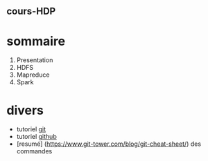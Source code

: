 ## cours-HDP

# sommaire

 1. Presentation
 2. HDFS
 3. Mapreduce
 4. Spark


# divers

 - tutoriel [git](https://git-scm.com/docs/gittutorial)
 - tutoriel [github](https://guides.github.com/activities/hello-world/)
 - [resumé] (https://www.git-tower.com/blog/git-cheat-sheet/) des commandes 
